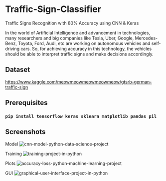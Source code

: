 # Traffic-Sign-Classifier
Traffic Signs Recognition with 80% Accuracy using CNN & Keras

In the world of Artificial Intelligence and advancement in technologies, 
many researchers and big companies like Tesla, Uber, Google, Mercedes-Benz,
Toyota, Ford, Audi, etc are working on autonomous vehicles and self-driving cars.
So, for achieving accuracy in this technology, the vehicles should be able to interpret 
traffic signs and make decisions accordingly.

## Dataset
https://www.kaggle.com/meowmeowmeowmeowmeow/gtsrb-german-traffic-sign

## Prerequisites
### `pip install tensorflow keras sklearn matplotlib pandas pil`

## Screenshots
Model
![cnn-model-python-data-science-project](https://user-images.githubusercontent.com/50104753/135247792-ab5d8cd3-2f2c-444b-9ec2-f88d5d701400.png)

Training
![training-project-in-python](https://user-images.githubusercontent.com/50104753/135247895-f3b5d173-1b15-430d-8503-8733e0659a7d.png)

Plots
![accuracy-loss-python-machine-learning-project](https://user-images.githubusercontent.com/50104753/135248118-dd9bd4f8-db49-4c4c-83cb-fddd77942980.png)

GUI
![graphical-user-interface-project-in-python](https://user-images.githubusercontent.com/50104753/135248181-ead185e8-2fd8-4ac0-a3ff-6b1a2f0cc66c.png)
